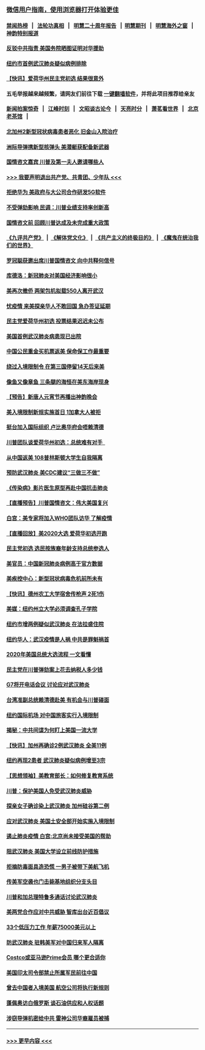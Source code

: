 ### [微信用户指南，使用浏览器打开体验更佳](https://github.com/gfw-breaker/banned-news1/blob/master/indexes/wechat-guide.md?t=0)
#### [禁闻热榜](热点新闻.md?t=0)  &nbsp;&nbsp;|&nbsp;&nbsp; [法轮功真相](https://github.com/gfw-breaker/truth/blob/master/README.md?t=0) &nbsp;&nbsp;|&nbsp;&nbsp; [明慧二十周年报告](https://github.com/gfw-breaker/mh-reports/blob/master/README.md?t=0) &nbsp;&nbsp;|&nbsp;&nbsp;[明慧期刊](https://github.com/gfw-breaker/mh-qikan) &nbsp;&nbsp;|&nbsp;&nbsp; [明慧海外之窗](https://github.com/gfw-breaker/mh-news/blob/master/README.md?t=0) &nbsp;&nbsp;|&nbsp;&nbsp; [神韵特别报道](https://github.com/gfw-breaker/mh-news/blob/master/shenyun.md?t=0)
#### [反驳中共指责 美国务院晒图证明对华援助](../pages/nsc412/n11844859.md?t=02050944) 
#### [纽约市首例武汉肺炎疑似病例排除](../pages/nsc412/n11844989.md?t=02050944) 
#### [【快讯】爱荷华州民主党初选 结果很意外](../pages/nsc412/n11844878.md?t=02050944) 
#### 五毛举报越来越频繁，请网友们前往下载 [一键翻墙软件](https://github.com/gfw-breaker/ssr-accounts)，并将此项目推荐给亲友
#### [新闻拍案惊奇](https://github.com/gfw-breaker/banned-news1/blob/master/pages/link4.md) &nbsp;&nbsp;|&nbsp;&nbsp; [江峰时刻](https://github.com/gfw-breaker/banned-news1/blob/master/pages/link4.md) &nbsp;&nbsp;|&nbsp;&nbsp; [文昭谈古论今](https://github.com/gfw-breaker/banned-news1/blob/master/pages/link4.md) &nbsp;&nbsp;|&nbsp;&nbsp; [天亮时分](https://github.com/gfw-breaker/banned-news1/blob/master/pages/link4.md) &nbsp;&nbsp;|&nbsp;&nbsp; [萧茗看世界](https://github.com/gfw-breaker/banned-news1/blob/master/pages/link4.md) &nbsp;&nbsp;|&nbsp;&nbsp; [北京老茶馆](https://github.com/gfw-breaker/banned-news1/blob/master/pages/link4.md) &nbsp;&nbsp;|&nbsp;&nbsp; 
#### [北加州2新型冠状病毒患者恶化 旧金山入院治疗](../pages/nsc412/n11844842.md?t=02050944) 
#### [洲际导弹携新型核弹头 美潜艇获配备新武器](../pages/nsc412/n11844680.md?t=02050944) 
#### [国情咨文嘉宾 川普及第一夫人邀请哪些人](../pages/nsc412/n11844712.md?t=02050944) 
#### [>>> 我要声明退出共产党、共青团、少年队 <<<](https://github.com/begood0513/goodnews/blob/master/quit/letter.md) 
#### [拒绝华为 美政府与大公司合作研发5G软件](../pages/nsc412/n11844625.md?t=02050944) 
#### [不受弹劾影响 民调：川普业绩支持率创新高](../pages/nsc412/n11844622.md?t=02050944) 
#### [国情咨文前 回顾川普达成及未完成重大政策](../pages/nsc412/n11844581.md?t=02050944) 
#### [《九评共产党》](https://github.com/begood0513/9ping.md/blob/master/README.md) &nbsp;|&nbsp; [《解体党文化》](../../../../jtdwh.md/blob/master/README.md)  &nbsp;|&nbsp; [《共产主义的终极目的》](../../../../gczydzjmd.md/blob/master/README.md) &nbsp;|&nbsp; [《魔鬼在统治我们的世界》](../../../../mgztzwmdsj.md/blob/master/README.md) 
#### [罗冠聪获邀出席川普国情咨文 向中共释何信号](../pages/nsc412/n11844355.md?t=02050944) 
#### [库德洛：新冠肺炎对美国经济影响很小](../pages/nsc412/n11844418.md?t=02050944) 
#### [美再次撤侨 两架包机拟载550人离开武汉](../pages/nsc412/n11844407.md?t=02050944) 
#### [忧疫情 来美探亲华人不敢回国 急办签证延期](../pages/nsc412/n11843344.md?t=02050944) 
#### [民主党爱荷华州初选 投票结果迟迟未公布](../pages/nsc412/n11844207.md?t=02050944) 
#### [美国首例武汉肺炎病患现已出院](../pages/nsc412/n11842740.md?t=02050944) 
#### [中国公民重金买机票返美 保命保工作最重要](../pages/nsc412/n11843282.md?t=02050944) 
#### [绕过入境限制令  在第三国停留14天后来美](../pages/nsc412/n11843341.md?t=02050944) 
#### [像鱼又像章鱼 三条腿的海怪在美东海岸现身](../pages/nsc412/n11843092.md?t=02050944) 
#### [【预告】新唐人元宵节再播出神韵晚会](../pages/nsc412/n11843192.md?t=02050944) 
#### [美入境限制新规实施首日 1加拿大人被拒](../pages/nsc412/n11843058.md?t=02050944) 
#### [挺台加入国际组织 卢比奥华府会唔赖清德](../pages/nsc412/n11843023.md?t=02050944) 
#### [川普团队谈爱荷华州初选：总统难有对手  ](../pages/nsc412/n11842867.md?t=02050944) 
#### [从中国返美 108普林斯顿大学生自我隔离](../pages/nsc412/n11842714.md?t=02050944) 
#### [预防武汉肺炎 美CDC建议“三做三不做”](../pages/nsc412/n11842700.md?t=02050944) 
#### [《传染病》影片医生原型再赴中国抗击肺炎](../pages/nsc412/n11842626.md?t=02050944) 
#### [【直播预告】川普国情咨文：伟大美国复兴](../pages/nsc412/n11842079.md?t=02050944) 
#### [白宫：美专家将加入WHO团队访华 了解疫情](../pages/nsc412/n11842198.md?t=02050944) 
#### [【直播回放】美2020大选 爱荷华初选开跑](../pages/nsc412/n11841820.md?t=02050944) 
#### [民主党初选 选民按族裔年龄支持总统参选人](../pages/nsc412/n11842239.md?t=02050944) 
#### [美官员：中国新冠肺炎病例高于官方数据](../pages/nsc412/n11842452.md?t=02050944) 
#### [美疾控中心：新型冠状病毒危机前所未有](../pages/nsc412/n11842406.md?t=02050944) 
#### [【快讯】德州农工大学宿舍传枪声 2死1伤](../pages/nsc412/n11842279.md?t=02050944) 
#### [美媒：纽约州立大学必须调查孔子学院](../pages/nsc412/n11840637.md?t=02050944) 
#### [纽约市增两例疑似武汉肺炎 在法拉盛住院](../pages/nsc412/n11840625.md?t=02050944) 
#### [纽约华人：武汉疫情是人祸 中共是罪魁祸首](../pages/nsc412/n11840631.md?t=02050944) 
#### [2020年美国总统大选流程 一文看懂](../pages/nsc412/n11842056.md?t=02050944) 
#### [民主党在川普弹劾案上花去纳税人多少钱](../pages/nsc412/n11841941.md?t=02050944) 
#### [G7将开电话会议 讨论应对武汉肺炎](../pages/nsc412/n11841658.md?t=02050944) 
#### [台湾准副总统赖清德赴美 有机会与川普碰面](../pages/nsc412/n11841332.md?t=02050944) 
#### [纽约国际机场  对中国旅客实行入境限制](../pages/nsc412/n11840619.md?t=02050944) 
#### [揭秘：中共间谍为何盯上美国一流大学](../pages/nsc412/n11840270.md?t=02050944) 
#### [【快讯】加州再确诊2例武汉肺炎 全美11例](../pages/nsc412/n11840339.md?t=02050944) 
#### [纽约再现2患者 武汉肺炎疑似病例增至3宗](../pages/nsc412/n11840010.md?t=02050944) 
#### [【思想领袖】美教育部长：如何修复教育系统](../pages/nsc412/n11690865.md?t=02050944) 
#### [川普：保护美国人免受武汉肺炎威胁](../pages/nsc412/n11839718.md?t=02050944) 
#### [探亲女子确诊染上武汉肺炎 加州硅谷第二例](../pages/nsc412/n11839784.md?t=02050944) 
#### [应对武汉肺炎 美国土安全部开始实施入境限制](../pages/nsc412/n11839729.md?t=02050944) 
#### [遏止肺炎疫情 白宫:北京尚未接受美国的帮助](../pages/nsc412/n11839660.md?t=02050944) 
#### [阻武汉肺炎 美国大学设立前线防护措施](../pages/nsc412/n11839479.md?t=02050944) 
#### [拒摘防毒面具造恐慌 一男子被带下美航飞机](../pages/nsc412/n11839455.md?t=02050944) 
#### [传美军空袭也门击毙基地组织分支头目](../pages/nsc412/n11839210.md?t=02050944) 
#### [川普和加总理特鲁多通话讨论武汉肺炎](../pages/nsc412/n11839128.md?t=02050944) 
#### [美两党合作应对中共威胁 智库出台近百倡议](../pages/nsc412/n11838437.md?t=02050944) 
#### [33个低压力工作 年薪75000美元以上](../pages/nsc412/n11834441.md?t=02050944) 
#### [防武汉肺炎 驻韩美军对中国归来军人隔离](../pages/nsc412/n11838970.md?t=02050944) 
#### [Costco或亚马逊Prime会员 哪个更合适你](../pages/nsc412/n11834459.md?t=02050944) 
#### [美国印太司令部禁止所属军民前往中国](../pages/nsc412/n11838418.md?t=02050944) 
#### [曾去中国者入境美国 航空公司将执行新规则](../pages/nsc412/n11838375.md?t=02050944) 
#### [蓬佩奥访白俄罗斯 谈石油供应和人权话题](../pages/nsc412/n11838242.md?t=02050944) 
#### [涉窃导弹机密给中共 雷神公司华裔雇员被捕](../pages/nsc412/n11838129.md?t=02050944) 

----
#### [ >>> 更早内容 <<< ](../indexes/nsc412-earlier.md)
